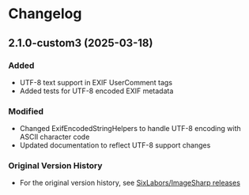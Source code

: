 # Changelog

## 2.1.0-custom3 (2025-03-18)

### Added
- UTF-8 text support in EXIF UserComment tags
- Added tests for UTF-8 encoded EXIF metadata

### Modified
- Changed ExifEncodedStringHelpers to handle UTF-8 encoding with ASCII character code
- Updated documentation to reflect UTF-8 support changes

### Original Version History
- For the original version history, see [SixLabors/ImageSharp releases](https://github.com/SixLabors/ImageSharp/releases)
